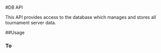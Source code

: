 #DB APIThis API provides access to the database which manages and stores all tournament server data.##Usage### To